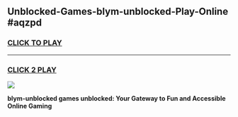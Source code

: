 
## Unblocked-Games-blym-unblocked-Play-Online #aqzpd
<h3>
<a href="https://news.freeplayer.one?title=blym-unblocked&ref=3">CLICK TO PLAY</a></h3>
<hr>

<h3>
<a href="https://news.freeplayer.one?title=blym-unblocked&ref=3">CLICK 2 PLAY</a>
  
</h3>

<a href="https://news.freeplayer.one?title=blym-unblocked&ref=3"><img src="https://clearcache.store/games.png"></a>


**blym-unblocked games unblocked: Your Gateway to Fun and Accessible Online Gaming**
